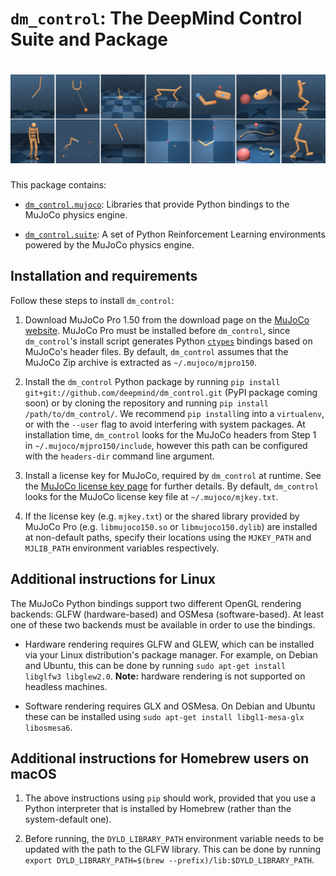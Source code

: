 # `dm_control`: The DeepMind Control Suite and Package

# ![all domains](all_domains.png)

This package contains:

- [`dm_control.mujoco`](dm_control/mujoco/README.md): Libraries that provide Python bindings to the MuJoCo physics engine.

- [`dm_control.suite`](dm_control/suite/README.md): A set of Python Reinforcement Learning environments powered by the MuJoCo
  physics engine.


## Installation and requirements

Follow these steps to install `dm_control`:

1.  Download MuJoCo Pro 1.50 from the download page on the
    [MuJoCo website](http://www.mujoco.org/). MuJoCo Pro must be installed
    before `dm_control`, since `dm_control`'s install script generates Python
    [`ctypes`](https://docs.python.org/2/library/ctypes.html) bindings based on
    MuJoCo's header files. By default, `dm_control` assumes that the MuJoCo Zip
    archive is extracted as `~/.mujoco/mjpro150`.

2.  Install the `dm_control` Python package by running `pip install
    git+git://github.com/deepmind/dm_control.git` (PyPI package coming soon) or
    by cloning the repository and running `pip install /path/to/dm_control/`. We
    recommend `pip install`ing into a `virtualenv`, or with the `--user` flag to
    avoid interfering with system packages. At installation time, `dm_control`
    looks for the MuJoCo headers from Step 1 in `~/.mujoco/mjpro150/include`,
    however this path can be configured with the `headers-dir` command line
    argument.

3.  Install a license key for MuJoCo, required by `dm_control` at runtime. See
    the [MuJoCo license key page](https://www.roboti.us/license.html) for
    further details. By default, `dm_control` looks for the MuJoCo license key
    file at `~/.mujoco/mjkey.txt`.

4.  If the license key (e.g. `mjkey.txt`) or the shared library provided by
    MuJoCo Pro (e.g. `libmujoco150.so` or `libmujoco150.dylib`) are installed at
    non-default paths, specify their locations using the `MJKEY_PATH` and
    `MJLIB_PATH` environment variables respectively.

## Additional instructions for Linux

The MuJoCo Python bindings support two different OpenGL rendering backends: GLFW
(hardware-based) and OSMesa (software-based). At least one of these two backends
must be available in order to use the bindings.

*   Hardware rendering requires GLFW and GLEW, which can be installed via your
    Linux distribution's package manager. For example, on Debian and Ubuntu,
    this can be done by running `sudo apt-get install libglfw3 libglew2.0`.
    **Note:** hardware rendering is not supported on headless machines.

*   Software rendering requires GLX and OSMesa. On Debian and Ubuntu these can
    be installed using `sudo apt-get install libgl1-mesa-glx libosmesa6`.

## Additional instructions for Homebrew users on macOS

1. The above instructions using `pip` should work, provided that you
   use a Python interpreter that is installed by Homebrew (rather than the
   system-default one).

2.  Before running, the `DYLD_LIBRARY_PATH` environment variable needs to be
    updated with the path to the GLFW library. This can be done by running
    `export DYLD_LIBRARY_PATH=$(brew --prefix)/lib:$DYLD_LIBRARY_PATH`.
